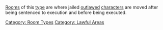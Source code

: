 [Rooms](:Category:_Rooms.md "wikilink") of this
[type](:Category:_Room_Types.md "wikilink") are where jailed
[outlawed](Outlaw_Flag.md "wikilink")
[characters](:Category:_Characters.md "wikilink") are moved after being
sentenced to execution and before being executed.

[Category: Room Types](Category:_Room_Types "wikilink") [Category:
Lawful Areas](Category:_Lawful_Areas "wikilink")

